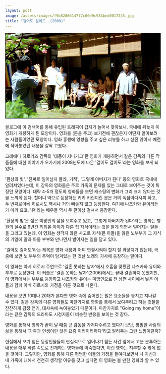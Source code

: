 ```yaml
---
layout: post
image: /assets/images/f9b8286614777c60e9c983bed0017235.jpg
title: "걸어도 걸어도..(2008)"
---
```





![image](/assets/images/f9b8286614777c60e9c983bed0017235.jpg)




블로그에 이 검색어를 통해 유입된 트래픽이 갑자기 늘어서 찾아보니, 국내에 뒤늦게 이 영화가 개봉하게 된 모양이다. 영화를 (돈을 주고) 보기전에 괜찮은지 어떤지 알아보려는 사람들이었던 모양이다. 영화 흥행에 영향을 주고 싶은 리뷰를 하고 싶진 않아서 예전에 적어놓았던 내용을 살짝 고쳤다.




고레에다 히로카즈 감독의 '태풍이 지나가고'란 영화가 개봉하면서 같은 감독의 다른 작품들에 대한 이야기가 오가기에 2008년도에 나온 '걸어도 걸어도'라는 영화를 보게 되었다.




'환상의 빛', '진짜로 일어날지 몰라, 기적', '그렇게 아버지가 된다' 등의 영화로 국내에 알려져있다는데, 이 감독의 영화들은 주로 가족의 문제를 있는 그대로 보여주는 것이 특징인 모양이다. 대략 4-5개 정도의 영화들을 보면 캐스팅의 변화가 그리 크지 않다는 것을 느끼게 된다. 할머니 역으로 등장하는 키키 키린이란 분은 거의 독점이다시피 하고, 두 번째로아베 히로시도 역시나 거의 빼놓지 않고 등장한다. 여기에 나츠카와 유이라든가 마키 요코, '유'라는 배우들 역시 두 편이상 걸쳐서 등장한다.




'환상의 빛'은 젊은 미망인의 삶을 보여주고 있고, '그렇게 아버지가 된다'라는 영화는 병원의 실수로 6년간 키워온 아이가 다른 집 자식이라는 것을 알게 되면서 벌어지는 일들을 그리고 있는데, 이 영화는 생각지 않은 사고로 자식(큰 아들)을 잃은 노부부가 그 자식의 기일에 딸과 아들 부부와 만나면서 벌어지는 일을 담고 있다.




'걸어도 걸어도'라는 제목은 영화 내용과 어찌 연결시켜야 할지 잘 와닿지가 않는데, 극 중에 보면 노 부부의 추억이 담겨있는 한 옛날 노래의 가사에 등장하는 말이다. 




이 영화는 아베 히로시 주연으로 '결혼 못하는 남자'에서 호흡을 맞췄던 나츠카와 유이와 부부로 등장한다. 이 커플은 '결혼 못하는 남자'(2006)에서는 끝내 결혼하지 못했지만, 이 영화에서는 부부로 등장하고 나츠카와 유이는 미망인으로 전 남편 사이에서 낳은 아들과 함께 아베 히로시와 가정을 이룬 것으로 나온다. 




내용을 보면 10대나 20대가 본다면 영화 속에 숨어있는 많은 요소들을 놓치고 지나갈 수 있다. 같은 감독의 다른 영화들도 마찬가지로 영화를 통해서 보여주려고 하는 것들을 잔잔하게 감정 연기, 대사속에 녹여놓았기 때문이다. 마찬가지로 "Going my home"이라는 같은 감독의 드라마도 시청자들이 비슷한 반응을 보이는 것 같다. 




영화를 통해서 영화가 끝이 날 때쯤 큰 감동을 가져다주려고 했다기 보단, 평범한 사람의 삶을 통해서 '가족과 인생이란 것은 요즘 이러이러하다'라고 알려주는 그런 느낌이랄까? 




현실에서 보기 힘든 등장인물들이 현실적으로 일어나기 힘든 사건 앞에서 고분 분투하는 내용을 매우 빠른 속도로 전개하는 영화들에 익숙했다면, 이런 영화는 지루할 수 밖에 없을 것이다. 그렇지만, 영화를 통해 다른 평범한 이들의 가정을 들여다보면서 나 자신과 내 가족에 대해서 천천히 생각할 여유를 갖고 싶다면 이 영화는 볼 만한 영화라 할 수 있다. 


